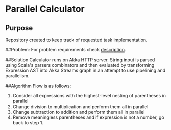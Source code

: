 # Parallel Calculator
## Purpose
Repository created to keep track of requested task implementation.

##Problem:
For problem requirements check [description](Task3-ParallerCalculator.pdf).

##Solution
Calculator runs on Akka HTTP server. String input is parsed using Scala's parsers combinators and then evaluated by transforming Expression AST into Akka Streams graph in an attempt to use pipelining and parallelism.

##Algorithm 
Flow is as follows:
1. Consider all expressions with the highest-level nesting of parentheses in parallel
2. Change division to multiplication and perform them all in parallel
3. Change subtraction to addition and perform them all in parallel
4. Remove meaningless parentheses and if expression is not a number, go back to step 1.